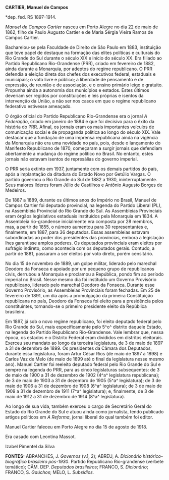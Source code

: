 **CARTIER, Manuel de Campos**

\*dep. fed. RS 1897-1914.

*Manuel de Campos Cartier* nasceu em Porto Alegre no dia 22 de maio de
1862, filho de Paulo Augusto Cartier e de Maria Sérgia Vieira Ramos de
Campos Cartier.

Bacharelou-se pela Faculdade de Direito de São Paulo em 1883,
instituição que teve papel de destaque na formação das elites políticas
e culturais do Rio Grande do Sul durante o século XIX e início do século
XX. Era filiado ao Partido Republicano Rio-Grandense (PRR), criado em
fevereiro de 1882, ainda durante a Monarquia, por adeptos do regime
republicano. O PRR defendia a eleição direta dos chefes dos executivos
federal, estaduais e municipais; o voto livre e público; a liberdade de
pensamento e de expressão, de reunião e de associação, e o ensino
primário leigo e gratuito. Propunha ainda a autonomia dos municípios e
estados. Estes últimos deveriam ser regidos por constituições e leis
próprias e isentos da intervenção da União, a não ser nos casos em que o
regime republicano federativo estivesse ameaçado.

O órgão oficial do Partido Republicano Rio-Grandense era o jornal *A
Federação*, criado em janeiro de 1884 e que foi decisivo para o êxito da
história do PRR. Afinal, os jornais eram os mais importantes veículos de
comunicação social e de propaganda política ao longo do século XIX. Vale
destacar que a fundação de uma imprensa republicana ainda na vigência da
Monarquia não era uma novidade no país, pois, desde o lançamento do
Manifesto Republicano de 1870, começaram a surgir jornais que defendiam
abertamente a mudança do regime político no Brasil. No entanto, estes
jornais não estavam isentos de represálias do governo imperial.

O PRR seria extinto em 1937, juntamente com os demais partidos do país,
após a implantação da ditadura do Estado Novo por Getúlio Vargas. O
partido governou o Rio Grande do Sul de 1882 a 1930, ininterruptamente.
Seus maiores líderes foram Júlio de Castilhos e Antônio Augusto Borges
de Medeiros.

De 1887 a 1889, durante os últimos anos do Império no Brasil, Manuel de
Campos Cartier foi deputado provincial, na legenda do Partido Liberal
(PL), na Assembleia Provincial do Rio Grande do Sul. As Assembleias
Provinciais eram órgãos legislativos estaduais instituídos pela
Monarquia em 1834. A Assembleia rio-grandense inicialmente era composta
por 28 membros, mas, a partir de 1855, o número aumentou para 30
representantes e, finalmente, em 1887, para 36 deputados. Essas
assembleias estavam subordinadas ao poder dos presidentes das
províncias, embora a legislação lhes garantisse amplos poderes. Os
deputados provinciais eram eleitos por sufrágio indireto, como acontecia
com os deputados gerais. Contudo, a partir de 1881, passaram a ser
eleitos por voto direto, porém censitário.

No dia 15 de novembro de 1889, um golpe militar, liderado pelo marechal
Deodoro da Fonseca e apoiado por um pequeno grupo de republicanos civis,
derrubou a Monarquia e proclamou a República, pondo fim ao período
imperial no Brasil. Nesse mesmo dia foi instituído um Governo Provisório
republicano, liderado pelo marechal Deodoro da Fonseca. Durante esse
Governo Provisório, as Assembleias Provinciais foram fechadas. Em 25 de
fevereiro de 1891, um dia após a promulgação da primeira Constituição
republicana no país, Deodoro da Fonseca foi eleito para a presidência
pelos constituintes, tornando-se o primeiro presidente eleito da
República brasileira.

Em 1897, já sob o novo regime republicano, foi eleito deputado federal
pelo Rio Grande do Sul, mais especificamente pelo 5^o^ distrito daquele
Estado, na legenda do Partido Republicano Rio-Grandense. Vale lembrar
que, nessa época, os estados e o Distrito Federal eram divididos em
distritos eleitorais. Exerceu seu mandato ao longo da terceira
legislatura, de 3 de maio de 1897 a 31 de dezembro de 1899. Os
presidentes da Câmara dos Deputados, durante essa legislatura, foram
Artur César Rios (de maio de 1897 a 1898) e Carlos Vaz de Melo (de maio
de 1899 até o final da legislatura nesse mesmo ano). Manuel Cartier foi
reeleito deputado federal pelo Rio Grande do Sul e sempre na legenda do
PRR, para as cinco legislaturas subsequentes: de 3 de maio de 1900 a 31
de dezembro de 1902 (4^a^ legislatura republicana); de 3 de maio de 1903
a 31 de dezembro de 1905 (5^a^ legislatura); de 3 de maio de 1906 a 31
de dezembro de 1908 (6^a^ legislatura); de 3 de maio de 1909 a 31 de
dezembro de 1911 (7^a^ legislatura); e, finalmente, de 3 de maio de 1912
a 31 de dezembro de 1914 (8^a^ legislatura).

Ao longo de sua vida, também exerceu o cargo de Secretário Geral do
Estado do Rio Grande do Sul e atuou ainda como jornalista, tendo
publicado artigos políticos em *A Reforma*, jornal liberal do qual
também foi editor.

Manuel Cartier faleceu em Porto Alegre no dia 15 de agosto de 1918.

Era casado com Leontina Massot.

Izabel Pimentel da Silva

**FONTES:** ABRANCHES, J. *Governos* (v.1, 2); ABREU, A. *Dicionário
histórico-biográfico brasileiro pós-1930*. Partido Republicano
Rio-grandense (verbete temático); CÂM. DEP. *Deputados brasileiros*;
FRANCO, S. *Dicionário*; FRANCO, S. *Gaúchos*; MELO, L. *Subsídios.*
